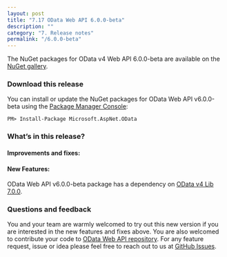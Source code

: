 ```yaml
---
layout: post
title: "7.17 OData Web API 6.0.0-beta"
description: ""
category: "7. Release notes"
permalink: "/6.0.0-beta"
---
```


The NuGet packages for OData v4 Web API 6.0.0-beta are available on the [NuGet gallery](https://www.nuget.org/).

### Download this release

You can install or update the NuGet packages for OData Web API v6.0.0-beta using the [Package Manager Console](http://docs.nuget.org/docs/start-here/using-the-package-manager-console):

```
PM> Install-Package Microsoft.AspNet.OData
```

### What’s in this release?

#### Improvements and fixes:



#### New Features:


OData Web API v6.0.0-beta package has a dependency on [OData v4 Lib 7.0.0](https://www.nuget.org/packages/Microsoft.OData.Core/7.0.0).

### Questions and feedback

You and your team are warmly welcomed to try out this new version if you are interested in the new features and fixes above. You are also welcomed to contribute your code to [OData Web API repository](https://github.com/OData/WebApi). For any feature request, issue or idea please feel free to reach out to us at 
[GitHub Issues](https://github.com/OData/WebApi/issues). 
